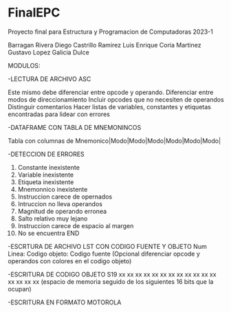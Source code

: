 # FinalEPC
Proyecto final para Estructura y Programacion de Computadoras 2023-1

Barragan Rivera Diego 
Castrillo Ramirez Luis Enrique
Coria Martinez Gustavo
Lopez Galicia Dulce

MODULOS:

 -LECTURA DE ARCHIVO ASC
 
 Este mismo debe diferenciar entre opcode y operando. 
 Diferenciar entre modos de direccionamiento
 Incluir opcodes que no necesiten de operandos
 Distinguir comentarios
 Hacer listas de variables, constantes y etiquetas encontradas para lidear con errores
 
 -DATAFRAME CON TABLA DE MNEMONINCOS
 
 Tabla con columnas de
 Mnemonico|Modo|Modo|Modo|Modo|Modo|Modo|
 
 -DETECCION DE ERRORES
 
  1. Constante inexistente
  2. Variable inexistente
  3. Etiqueta inexistente
  4. Mnemonnico inexistente
  5. Instruccion carece de opernados
  6. Intruccion no lleva operandos
  7. Magnitud de operando erronea
  8. Salto relativo muy lejano
  9. Instruccion carece de espacio al margen
  10. No se encuentra END
 
 -ESCRTURA DE ARCHIVO LST CON CODIGO FUENTE Y OBJETO
 Num Linea: Codigo objeto: Codigo fuente
 (Opcional diferenciar opcode y operandos con colores en el codigo objeto)
 
 -ESCRITURA DE CODIGO OBJETO S19
 <memoria> xx xx xx xx xx xx xx xx xx xx xx xx xx xx xx xx
 (espacio de memoria  seguido de los siguientes 16 bits que la ocupan)
 
 -ESCRITURA EN FORMATO MOTOROLA
 
 
 
